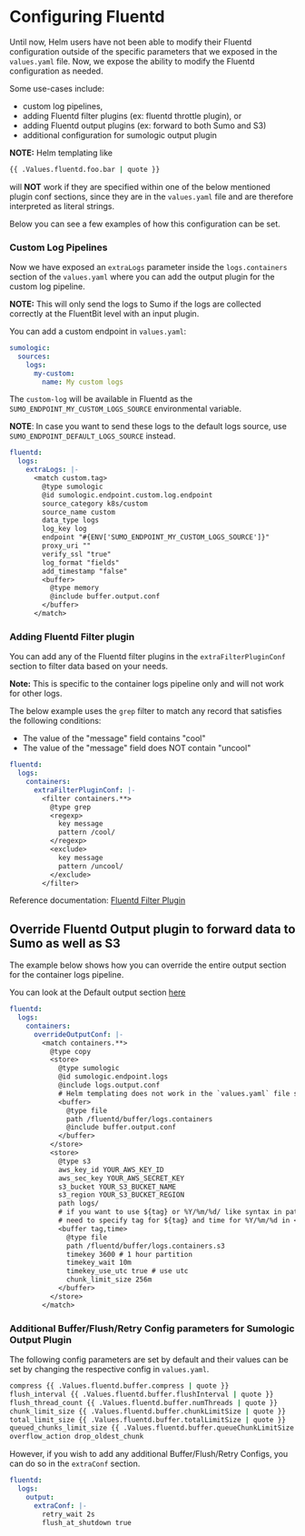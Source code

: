 # Configuring Fluentd

Until now, Helm users have not been able to modify their Fluentd configuration outside of the specific parameters that we exposed in the `values.yaml` file. Now, we expose the ability to modify the Fluentd configuration as needed.

Some use-cases include:
 - custom log pipelines,
 - adding Fluentd filter plugins (ex: fluentd throttle plugin), or
 - adding Fluentd output plugins (ex: forward to both Sumo and S3)
 - additional configuration for sumologic output plugin

**NOTE:** Helm templating like
```bash
{{ .Values.fluentd.foo.bar | quote }}
```
will **NOT** work if they are specified within one of the below mentioned plugin conf sections, since they are in the `values.yaml` file and are therefore interpreted as literal strings.

Below you can see a few examples of how this configuration can be set.

### Custom Log Pipelines
Now we have exposed an `extraLogs` parameter inside the `logs.containers` section of the `values.yaml` where you can add the output plugin for the custom log pipeline.

**NOTE:** This will only send the logs to Sumo if the logs are collected correctly at the FluentBit level with an input plugin.

You can add a custom endpoint in `values.yaml`:

```yaml
sumologic:
  sources:
    logs:
      my-custom:
        name: My custom logs
```

The `custom-log` will be available in Fluentd as the `SUMO_ENDPOINT_MY_CUSTOM_LOGS_SOURCE` environmental variable.

**NOTE**: In case you want to send these logs to the default logs source, use `SUMO_ENDPOINT_DEFAULT_LOGS_SOURCE` instead.

```yaml
fluentd:
  logs:
    extraLogs: |-
      <match custom.tag>
        @type sumologic
        @id sumologic.endpoint.custom.log.endpoint
        source_category k8s/custom
        source_name custom
        data_type logs
        log_key log
        endpoint "#{ENV['SUMO_ENDPOINT_MY_CUSTOM_LOGS_SOURCE']}"
        proxy_uri ""
        verify_ssl "true"
        log_format "fields"
        add_timestamp "false"
        <buffer>
          @type memory
          @include buffer.output.conf
        </buffer>
      </match>
```

### Adding Fluentd Filter plugin

You can add any of the Fluentd filter plugins in the `extraFilterPluginConf` section to filter data based on your needs.

**Note:** This is specific to the container logs pipeline only and will not work for other logs.

The below example uses the `grep` filter to match any record that satisfies the following conditions:
 - The value of the "message" field contains "cool"
 - The value of the "message" field does NOT contain "uncool"

```yaml
fluentd:
  logs:
    containers:
      extraFilterPluginConf: |-
        <filter containers.**>
          @type grep
          <regexp>
            key message
            pattern /cool/
          </regexp>
          <exclude>
            key message
            pattern /uncool/
          </exclude>
        </filter>
```
Reference documentation: [Fluentd Filter Plugin](https://docs.fluentd.org/filter)

## Override Fluentd Output plugin to forward data to Sumo as well as S3
The example below shows how you can override the entire output section for the container logs pipeline.

You can look at the Default output section [here](https://github.com/SumoLogic/sumologic-kubernetes-collection/blob/master/deploy/helm/sumologic/conf/logs/logs.source.containers.conf#L51)

```yaml
fluentd:
  logs:
    containers:
      overrideOutputConf: |-
        <match containers.**>
          @type copy
          <store>
            @type sumologic
            @id sumologic.endpoint.logs
            @include logs.output.conf
            # Helm templating does not work in the `values.yaml` file so, you will *NOT* have an option to choose the file/memory buffer configs based on the fluentd.buffer.type value and will have to write them explicitly.
            <buffer>
              @type file
              path /fluentd/buffer/logs.containers
              @include buffer.output.conf
            </buffer>
          </store>
          <store>
            @type s3
            aws_key_id YOUR_AWS_KEY_ID
            aws_sec_key YOUR_AWS_SECRET_KEY
            s3_bucket YOUR_S3_BUCKET_NAME
            s3_region YOUR_S3_BUCKET_REGION
            path logs/
            # if you want to use ${tag} or %Y/%m/%d/ like syntax in path / s3_object_key_format,
            # need to specify tag for ${tag} and time for %Y/%m/%d in <buffer> argument.
            <buffer tag,time>
              @type file
              path /fluentd/buffer/logs.containers.s3
              timekey 3600 # 1 hour partition
              timekey_wait 10m
              timekey_use_utc true # use utc
              chunk_limit_size 256m
            </buffer>
          </store>
        </match>
```

### Additional Buffer/Flush/Retry Config parameters for Sumologic Output Plugin

The following config parameters are set by default and their values can be set by changing the respective config in `values.yaml`.

```bash
compress {{ .Values.fluentd.buffer.compress | quote }}
flush_interval {{ .Values.fluentd.buffer.flushInterval | quote }}
flush_thread_count {{ .Values.fluentd.buffer.numThreads | quote }}
chunk_limit_size {{ .Values.fluentd.buffer.chunkLimitSize | quote }}
total_limit_size {{ .Values.fluentd.buffer.totalLimitSize | quote }}
queued_chunks_limit_size {{ .Values.fluentd.buffer.queueChunkLimitSize | quote }}
overflow_action drop_oldest_chunk
```
However, if you wish to add any additional Buffer/Flush/Retry Configs, you can do so in the `extraConf` section.

```yaml
fluentd:
  logs:
    output:
      extraConf: |-
        retry_wait 2s
        flush_at_shutdown true
```
